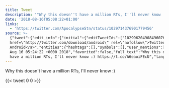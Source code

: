 ```yaml
---
title: Tweet
description: '"Why this doesn''t have a million RTs, I''ll never know :) "'
date: '2018-08-16T05:08:22+01:00'
links:
  - 'https://twitter.com/ApocalypseStn/status/1029714376901779456'
source: >-
  {"tweet":{"edit_info":{"initial":{"editTweetIds":["1029962049084960768"],"editableUntil":"2018-08-16T06:24:22.928Z","editsRemaining":"5","isEditEligible":true}},"retweeted":false,"source":"<a
  href=\"http://twitter.com/download/android\" rel=\"nofollow\">Twitter for
  Android</a>","entities":{"hashtags":[],"symbols":[],"user_mentions":[],"urls":[{"url":"https://t.co/A6eaoiFEcU","expanded_url":"https://twitter.com/ApocalypseStn/status/1029714376901779456","display_url":"twitter.com/ApocalypseStn/…","indices":["56","79"]}]},"display_text_range":["0","79"],"favorite_count":"0","id_str":"1029962049084960768","truncated":false,"retweet_count":"0","id":"1029962049084960768","possibly_sensitive":false,"created_at":"Thu
  Aug 16 05:24:22 +0000 2018","favorited":false,"full_text":"Why this doesn't
  have a million RTs, I'll never know :) https://t.co/A6eaoiFEcU","lang":"en"}}
---
```

Why this doesn't have a million RTs, I'll never know :) 
    
{{< tweet 0 0 >}}
    
